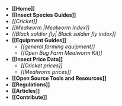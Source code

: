 * **[[Home]]**
* **[[Insect Species Guides]]**
 * _[[Cricket]]_
 * _[[Mealworm |Mealworm Index]]_
 * _[[Black soldier fly| Black soldier fly index]]_
* **[[Equipment Guides]]**
    * _[[general farming equipment]]_
    * _[[Open Bug Farm Mealworm Kit]]_
* **[[Insect Price Data]]**
    * _[[Cricket prices]]_
    * _[[Mealworm prices]]_
* **[[Open Source Tools and Resources]]**
* **[[Regulations]]**
* **[[Articles]]**
* **[[Contribute]]**
